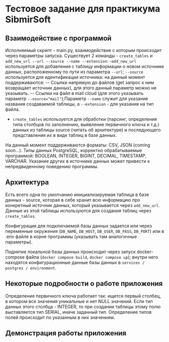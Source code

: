 # Тестовое задание для практикума SibmirSoft

## Взаимодействие с программой
Исполняемый скрипт - main.py, взаимодействие с которым происходит через параметры запуска. Существует 2 команды - `create_tables` и `add_new_url --url --source --name --extension`: 
-`add_new_url` используется для добавления с таблицу информации о новом источнике данных, расположенному по пути из параметра `--url`; `--source` используется для идентификации источника: на данный момент поддерживаются: 
-- Ссылки напрямую до файлов (get запрос к ним возвращает источник данных), для этого данный параметр можно не указывать.
-- Ссылки на файл в mail cloud (для этого указывать параметр `--source="mail"`);Параметр `--name` служит для указания названия создаваемой таблицы, а `--extension` - для указания на тип файла.
- `create_tables` используется для обработки (парсинг, определения типа столбцов по заполнению, выявление первичного ключа и т.д.) данных из таблицы source (читать об архитектуре) и последующего представления их в виде таблиц в базе данных.

На данный момент поддерживаются форматы: CSV, JSON (coming soon...).
Типы данных PostgreSQL, корректно обрабатываемые программой: BOOLEAN, INTEGER, BIGINT, DECIMAL, TIMESTAMP, VARCHAR. Указание других в источнике данных может привести к непредвиденному поведению программы.

## Архитектура
Есть всего одна по умолчанию инициализируемая таблица в базе данных - source, которая в себе хранит всю информацию про конкретный источник данных, который указывается через `add_new_url`. Данные из этой таблицы используются для создания таблиц через `create_tables`.

Конфигурация для подключаемой базы данных задается или через переменные окружения (`DB_NAME`, `DB_HOST`, `DB_USER`, `DB_PASS`, `DB_PORT`) или в .env файле в корне программы (указывать там аналогичные параметры).

Поднятие локальной базы данных происходит через запуск docker-compose файла (`docker compose build`, `docker compose up`); внутри него находятся конфигурационные данные базы данных в `services / postgres / environment`.

## Некоторые подробности о работе приложения
Определение первичного ключа работает так: ищется первый столбец, в котором все значения уникальные и нет NULL значений. Если тип данных этого столбца - INTEGER, то при создании таблицы этому полю выставляется тип SERIAL, иначе заданный тип.
Определение типов полей происходит по указанным в них значениям.

## Демонстрация работы приложения

